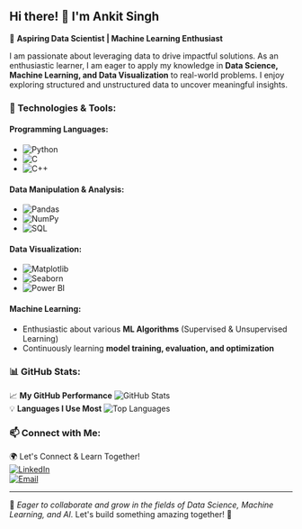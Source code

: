 ## Hi there! 👋 I'm Ankit Singh  

🚀 **Aspiring Data Scientist | Machine Learning Enthusiast**

I am passionate about leveraging data to drive impactful solutions. As an enthusiastic learner, I am eager to apply my knowledge in **Data Science, Machine Learning, and Data Visualization** to real-world problems. I enjoy exploring structured and unstructured data to uncover meaningful insights.  

### 🔧 Technologies & Tools:

#### **Programming Languages:**
- ![Python](https://img.shields.io/badge/-Python-3776AB?style=flat-square&logo=python&logoColor=white)
- ![C](https://img.shields.io/badge/-C-A8B9CC?style=flat-square&logo=c&logoColor=white)
- ![C++](https://img.shields.io/badge/-C++-00599C?style=flat-square&logo=c%2B%2B&logoColor=white)

#### **Data Manipulation & Analysis:**
- ![Pandas](https://img.shields.io/badge/-Pandas-150458?style=flat-square&logo=pandas&logoColor=white)
- ![NumPy](https://img.shields.io/badge/-NumPy-013243?style=flat-square&logo=numpy&logoColor=white)
- ![SQL](https://img.shields.io/badge/-SQL-4479A1?style=flat-square&logo=MySQL&logoColor=white)

#### **Data Visualization:**
- ![Matplotlib](https://img.shields.io/badge/-Matplotlib-11557C?style=flat-square&logo=matplotlib&logoColor=white)
- ![Seaborn](https://img.shields.io/badge/-Seaborn-3776AB?style=flat-square)
- ![Power BI](https://img.shields.io/badge/-Power%20BI-F2C811?style=flat-square&logo=power-bi&logoColor=black)

#### **Machine Learning:**
- Enthusiastic about various **ML Algorithms** (Supervised & Unsupervised Learning)
- Continuously learning **model training, evaluation, and optimization**

### 📊 GitHub Stats:
📈 **My GitHub Performance**
![GitHub Stats]([https://github.com/AnkitSingh1211/AnkitSingh1211])  
💡 **Languages I Use Most**
![Top Languages]([https://github.com/AnkitSingh1211/AnkitSingh1211])

### 📫 Connect with Me:
🌍 Let's Connect & Learn Together!  
[![LinkedIn](https://img.shields.io/badge/LinkedIn-blue?style=flat-square&logo=linkedin)](https://www.linkedin.com/in/ankit-singh-29334b253/)  
[![Email](https://img.shields.io/badge/Email-D14836?style=flat-square&logo=gmail&logoColor=white)](mailto:ankitsinghrajpoot65@gmail.com)

---
🎯 *Eager to collaborate and grow in the fields of Data Science, Machine Learning, and AI.* Let's build something amazing together! 🚀
